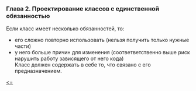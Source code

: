 ### Глава 2. Проектирование классов с единственной обязанностью
Если класс имеет несколько обязанностей, то:
- его сложно повторно использовать (нельзя получить только нужные части)
- у него больше причин для изменения (соответветственно выше риск нарушить работу зависящего от него кода)  
Класс должен содержать в себе то, что связано с его предназначением.  

  
[<=](../readme.md)